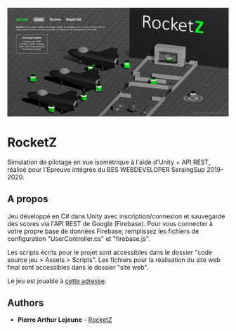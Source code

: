 ![RocketZ](screenshot.png)
#
# RocketZ

Simulation de pilotage en vue isométrique à l'aide d'Unity + API REST, réalisé pour l'Epreuve intégrée du BES WEBDEVELOPER SeraingSup 2019-2020.

## A propos

Jeu développé en C# dans Unity avec inscription/connexion et sauvegarde des scores via l'API REST de Google (Firebase). Pour vous connecter à votre propre base de données Firebase, remplissez les fichiers de configuration "UserController.cs" et "firebase.js". 

Les scripts écrits pour le projet sont accessibles dans le dossier "code source jeu > Assets > Scripts". Les fichiers pour la réalisation du site web final sont accessibles dans le dossier "site web". 

Le jeu est jouable à [cette adresse](https://lejeune.bes-webdeveloper-seraing.be/tfe/).

## Authors

* **Pierre Arthur Lejeune** - [RocketZ](https://github.com/plejeune/rocketz)
